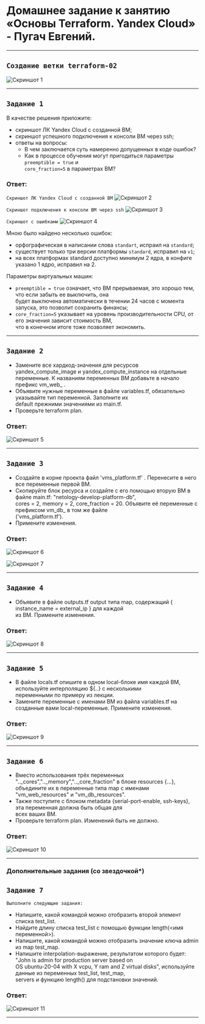 # Домашнее задание к занятию «Основы Terraform. Yandex Cloud» - Пугач Евгений.


---

## `Создание ветки terraform-02`

![Скриншот 1](https://github.com/PugachEV72/ter-hw-01/blob/terraform-02/img/2023-09-10_13-07-20.png)

---

## `Задание 1`

В качестве решения приложите:

- скриншот ЛК Yandex Cloud с созданной ВМ;
- скриншот успешного подключения к консоли ВМ через ssh;
- ответы на вопросы:
  - В чем заключается суть намеренно допущенных в коде ошибок? 
  - Как в процессе обучения могут пригодиться параметры `preemptible = true` и  
 `core_fraction=5` в параметрах ВМ?

### Ответ:

`Скриншот ЛК Yandex Cloud с созданной ВМ`
![Скриншот 2](https://github.com/PugachEV72/ter-hw-01/blob/terraform-02/img/2023-09-05_17-05-41.png)

`Скриншот подключения к консоли ВМ через ssh`
![Скриншот 3](https://github.com/PugachEV72/ter-hw-01/blob/terraform-02/img/2023-09-05_17-20-52.png)

`Скриншот с ошибками`
![Скриншот 4](https://github.com/PugachEV72/ter-hw-01/blob/terraform-02/img/2023-09-10_14-31-07.png)

Мною было найдено несколько ошибок:
- орфографическая в написании слова `standart`, испраил на `standard`;
- существует только три версии платформы `standard`, исправил на `v1`;
- на всех платформах standard доступно минимум 2 ядра, в конфиге указано 1 ядро, исправил на 2.

Параметры виртуальных машин:
- `preemptible = true` означает, что ВМ прерываемая, это хорошо тем, что если забыть ее выключить, она  
 будет выключена автоматически в течении 24 часов с момента запуска, это позволит сохранить финансы;
- `core_fraction=5` указывает на уровень производительности CPU, от его значения зависит стоимость ВМ,  
 что в конечном итоге тоже позволяет экономить. 

---

## `Задание 2`

- Замените все хардкод-значения для ресурсов yandex_compute_image и yandex_compute_instance на отдельные  
 переменные. К названиям переменных ВМ добавьте в начало префикс vm_web_ .
- Объявите нужные переменные в файле variables.tf, обязательно указывайте тип переменной. Заполните их  
 default прежними значениями из main.tf.
- Проверьте terraform plan.

### Ответ:

![Скриншот 5](https://github.com/PugachEV72/ter-hw-01/blob/terraform-02/img/2023-09-10_16-07-59.png)

---

## `Задание 3`

- Создайте в корне проекта файл 'vms_platform.tf' . Перенесите в него все переменные первой ВМ.
- Скопируйте блок ресурса и создайте с его помощью вторую ВМ в файле main.tf: "netology-develop-platform-db",  
 cores = 2, memory = 2, core_fraction = 20. Объявите её переменные с префиксом vm_db_ в том же файле  
 ('vms_platform.tf').
- Примените изменения.

### Ответ:

![Скриншот 6](https://github.com/PugachEV72/ter-hw-01/blob/terraform-02/img/2023-09-10_16-23-03.png)

![Скриншот 7](https://github.com/PugachEV72/ter-hw-01/blob/terraform-02/img/2023-09-09_18-34-55.png)

---

## `Задание 4`

- Объявите в файле outputs.tf output типа map, содержащий { instance_name = external_ip } для каждой  
 из ВМ. Примените изменения.

### Ответ:

![Скриншот 8](https://github.com/PugachEV72/ter-hw-01/blob/terraform-02/img/2023-09-10_16-32-18.png)

---

## `Задание 5`

- В файле locals.tf опишите в одном local-блоке имя каждой ВМ, используйте интерполяцию ${..} с несколькими  
 переменными по примеру из лекции.
- Замените переменные с именами ВМ из файла variables.tf на созданные вами local-переменные. Примените изменения.

### Ответ:

![Скриншот 9](https://github.com/PugachEV72/ter-hw-01/blob/terraform-02/img/2023-09-09_21-26-23.png)

---

## `Задание 6`

- Вместо использования трёх переменных ".._cores",".._memory",".._core_fraction" в блоке resources {...},  
 объедините их в переменные типа map с именами "vm_web_resources" и "vm_db_resources". 
- Также поступите с блоком metadata {serial-port-enable, ssh-keys}, эта переменная должна быть общая для  
 всех ваших ВМ.
- Проверьте terraform plan. Изменений быть не должно.

### Ответ:

![Скриншот 10](https://github.com/PugachEV72/ter-hw-01/blob/terraform-02/img/2023-09-10_16-44-37.png)

---

### Дополнительные задания (со звездочкой*)

## `Задание 7`

`Выполните следующие задания:`
- Напишите, какой командой можно отобразить второй элемент списка test_list.
- Найдите длину списка test_list с помощью функции length(<имя переменной>).
- Напишите, какой командой можно отобразить значение ключа admin из map test_map.
- Напишите interpolation-выражение, результатом которого будет: "John is admin for production server based on  
 OS ubuntu-20-04 with X vcpu, Y ram and Z virtual disks", используйте данные из переменных test_list, test_map,  
 servers и функцию length() для подстановки значений.

### Ответ:

![Скриншот 11](https://github.com/PugachEV72/ter-hw-01/blob/terraform-02/img/2023-09-10_00-14-31.png)

---


